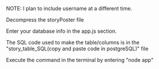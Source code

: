 NOTE: I plan to include username at a different time.

Decompress the storyPoster file

Enter your database info in the app.js section.

The SQL code used to make the table/columns is in the "story_table_SQL(copy and paste code in postgreSQL)" file

Execute the command in the terminal by entering "node app"

